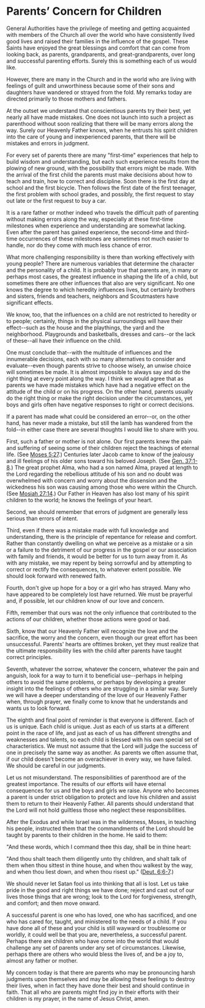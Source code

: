 # Parents’ Concern for Children

General Authorities have the privilege of meeting and getting acquainted with
members of the Church all over the world who have consistently lived good
lives and raised their families in the influence of the gospel. These Saints
have enjoyed the great blessings and comfort that can come from looking back,
as parents, grandparents, and great-grandparents, over long and successful
parenting efforts. Surely this is something each of us would like.

However, there are many in the Church and in the world who are living with
feelings of guilt and unworthiness because some of their sons and daughters
have wandered or strayed from the fold. My remarks today are directed
primarily to those mothers and fathers.

At the outset we understand that conscientious parents try their best, yet
nearly all have made mistakes. One does not launch into such a project as
parenthood without soon realizing that there will be many errors along the
way. Surely our Heavenly Father knows, when he entrusts his spirit children
into the care of young and inexperienced parents, that there will be mistakes
and errors in judgment.

For every set of parents there are many "first-time" experiences that help to
build wisdom and understanding, but each such experience results from the
plowing of new ground, with the possibility that errors might be made. With
the arrival of the first child the parents must make decisions about how to
teach and train, how to correct and discipline. Soon there is the first day at
school and the first bicycle. Then follows the first date of the first
teenager, the first problem with school grades, and possibly, the first
request to stay out late or the first request to buy a car.

It is a rare father or mother indeed who travels the difficult path of
parenting without making errors along the way, especially at these first-time
milestones when experience and understanding are somewhat lacking. Even after
the parent has gained experience, the second-time and third-time occurrences
of these milestones are sometimes not much easier to handle, nor do they come
with much less chance of error.

What more challenging responsibility is there than working effectively with
young people? There are numerous variables that determine the character and
the personality of a child. It is probably true that parents are, in many or
perhaps most cases, the greatest influence in shaping the life of a child, but
sometimes there are other influences that also are very significant. No one
knows the degree to which heredity influences lives, but certainly brothers
and sisters, friends and teachers, neighbors and Scoutmasters have significant
effects.

We know, too, that the influences on a child are not restricted to heredity or
to people; certainly, things in the physical surroundings will have their
effect--such as the house and the playthings, the yard and the neighborhood.
Playgrounds and basketballs, dresses and cars--or the lack of these--all have
their influence on the child.

One must conclude that--with the multitude of influences and the innumerable
decisions, each with so many alternatives to consider and evaluate--even
though parents strive to choose wisely, an unwise choice will sometimes be
made. It is almost impossible to always say and do the right thing at every
point along the way. I think we would agree that as parents we have made
mistakes which have had a negative effect on the attitude of the child or on
his progress. On the other hand, parents usually do the right thing or make
the right decision under the circumstances, yet boys and girls often have
negative responses to right or correct decisions.

If a parent has made what could be considered an error--or, on the other hand,
has never made a mistake, but still the lamb has wandered from the fold--in
either case there are several thoughts I would like to share with you.

First, such a father or mother is not alone. Our first parents knew the pain
and suffering of seeing some of their children reject the teachings of eternal
life. (See [Moses
5:27](https://www.lds.org/scriptures/pgp/moses/5.27?lang=eng#26).) Centuries
later Jacob came to know of the jealousy and ill feelings of his older sons
toward his beloved Joseph. (See [Gen.
37:1-8](https://www.lds.org/scriptures/ot/gen/37.1-8?lang=eng#0).) The great
prophet Alma, who had a son named Alma, prayed at length to the Lord regarding
the rebellious attitude of his son and no doubt was overwhelmed with concern
and worry about the dissension and the wickedness his son was causing among
those who were within the Church. (See [Mosiah
27:14](https://www.lds.org/scriptures/bofm/mosiah/27.14?lang=eng#13).) Our
Father in Heaven has also lost many of his spirit children to the world; he
knows the feelings of your heart.

Second, we should remember that errors of judgment are generally less serious
than errors of intent.

Third, even if there was a mistake made with full knowledge and understanding,
there is the principle of repentance for release and comfort. Rather than
constantly dwelling on what we perceive as a mistake or a sin or a failure to
the detriment of our progress in the gospel or our association with family and
friends, it would be better for us to turn away from it. As with any mistake,
we may repent by being sorrowful and by attempting to correct or rectify the
consequences, to whatever extent possible. We should look forward with renewed
faith.

Fourth, don't give up hope for a boy or a girl who has strayed. Many who have
appeared to be completely lost have returned. We must be prayerful and, if
possible, let our children know of our love and concern.

Fifth, remember that ours was not the only influence that contributed to the
actions of our children, whether those actions were good or bad.

Sixth, know that our Heavenly Father will recognize the love and the
sacrifice, the worry and the concern, even though our great effort has been
unsuccessful. Parents' hearts are ofttimes broken, yet they must realize that
the ultimate responsibility lies with the child after parents have taught
correct principles.

Seventh, whatever the sorrow, whatever the concern, whatever the pain and
anguish, look for a way to turn it to beneficial use--perhaps in helping
others to avoid the same problems, or perhaps by developing a greater insight
into the feelings of others who are struggling in a similar way. Surely we
will have a deeper understanding of the love of our Heavenly Father when,
through prayer, we finally come to know that he understands and wants us to
look forward.

The eighth and final point of reminder is that everyone is different. Each of
us is unique. Each child is unique. Just as each of us starts at a different
point in the race of life, and just as each of us has different strengths and
weaknesses and talents, so each child is blessed with his own special set of
characteristics. We must not assume that the Lord will judge the success of
one in precisely the same way as another. As parents we often assume that, if
our child doesn't become an overachiever in every way, we have failed. We
should be careful in our judgments.

Let us not misunderstand. The responsibilities of parenthood are of the
greatest importance. The results of our efforts will have eternal consequences
for us and the boys and girls we raise. Anyone who becomes a parent is under
strict obligation to protect and love his children and assist them to return
to their Heavenly Father. All parents should understand that the Lord will not
hold guiltless those who neglect these responsibilities.

After the Exodus and while Israel was in the wilderness, Moses, in teaching
his people, instructed them that the commandments of the Lord should be taught
by parents to their children in the home. He said to them:

"And these words, which I command thee this day, shall be in thine heart:

"And thou shalt teach them diligently unto thy children, and shalt talk of
them when thou sittest in thine house, and when thou walkest by the way, and
when thou liest down, and when thou risest up." ([Deut.
6:6-7](https://www.lds.org/scriptures/ot/deut/6.6-7?lang=eng#5).)

We should never let Satan fool us into thinking that all is lost. Let us take
pride in the good and right things we have done; reject and cast out of our
lives those things that are wrong; look to the Lord for forgiveness, strength,
and comfort; and then move onward.

A successful parent is one who has loved, one who has sacrificed, and one who
has cared for, taught, and ministered to the needs of a child. If you have
done all of these and your child is still wayward or troublesome or worldly,
it could well be that you are, nevertheless, a successful parent. Perhaps
there are children who have come into the world that would challenge any set
of parents under any set of circumstances. Likewise, perhaps there are others
who would bless the lives of, and be a joy to, almost any father or mother.

My concern today is that there are parents who may be pronouncing harsh
judgments upon themselves and may be allowing these feelings to destroy their
lives, when in fact they have done their best and should continue in faith.
That all who are parents might find joy in their efforts with their children
is my prayer, in the name of Jesus Christ, amen.

